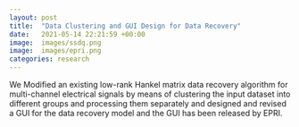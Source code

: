 ```yaml
---
layout: post
title:  "Data Clustering and GUI Design for Data Recovery"
date:   2021-05-14 22:21:59 +00:00
image:  images/ssdq.png
image:  images/epri.png
categories: research
---
```

We Modified an existing low-rank Hankel matrix data recovery algorithm for multi-channel electrical signals by
means of clustering the input dataset into different groups and processing them separately and designed and revised a GUI for the data recovery model and the GUI has been released by EPRI.